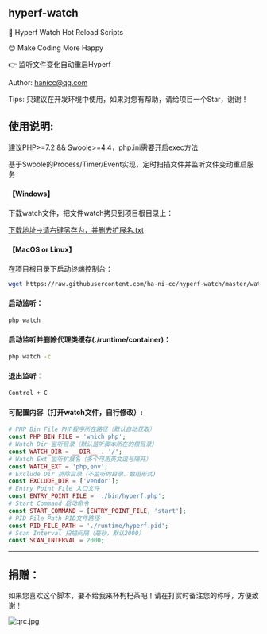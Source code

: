 ## hyperf-watch

🚀 Hyperf Watch Hot Reload Scripts

😊 Make Coding More Happy

👉 监听文件变化自动重启Hyperf

Author: hanicc@qq.com

Tips: 只建议在开发环境中使用，如果对您有帮助，请给项目一个Star，谢谢！

## 使用说明:

建议PHP>=7.2 && Swoole>=4.4，php.ini需要开启exec方法

基于Swoole的Process/Timer/Event实现，定时扫描文件并监听文件变动重启服务

#### 【Windows】

下载watch文件，把文件watch拷贝到项目根目录上：

[下载地址->请右键另存为，并删去扩展名.txt](https://raw.githubusercontent.com/ha-ni-cc/hyperf-watch/master/watch)

#### 【MacOS or Linux】

在项目根目录下启动终端控制台：
```sh
wget https://raw.githubusercontent.com/ha-ni-cc/hyperf-watch/master/watch
```

#### 启动监听：
 ```sh
php watch
```

#### 启动监听并删除代理类缓存(./runtime/container)：
```sh
php watch -c
```

#### 退出监听：
```sh
Control + C
```
#### 可配置内容（打开watch文件，自行修改）:
```php
# PHP Bin File PHP程序所在路径（默认自动获取）
const PHP_BIN_FILE = 'which php';
# Watch Dir 监听目录（默认监听脚本所在的根目录）
const WATCH_DIR = __DIR__ . '/';
# Watch Ext 监听扩展名（多个可用英文逗号隔开）
const WATCH_EXT = 'php,env';
# Exclude Dir 排除目录（不监听的目录，数组形式)
const EXCLUDE_DIR = ['vendor'];
# Entry Point File 入口文件
const ENTRY_POINT_FILE = './bin/hyperf.php';
# Start Command 启动命令
const START_COMMAND = [ENTRY_POINT_FILE, 'start'];
# PID File Path PID文件路径
const PID_FILE_PATH = './runtime/hyperf.pid';
# Scan Interval 扫描间隔（毫秒，默认2000）
const SCAN_INTERVAL = 2000;
```

***

## 捐赠：

如果您喜欢这个脚本，要不给我来杯枸杞茶吧！请在打赏时备注您的称呼，方便致谢！

![qrc.jpg](https://i.loli.net/2019/12/28/vzB8bRGQJ9pilMa.jpg)
